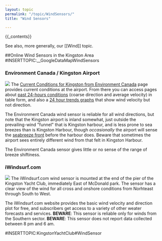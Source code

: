 ```yaml
---
layout: topic
permalink: "/topic/WindSensors/"
title: "Wind Sensors"

---
```


{{_contents}}

See also, more generally, our [[Wind]] topic.

##Online Wind Sensors in the Kingston Area
#INSERTTOPIC:__GoogleDataMapWindSensors
<h3>Environment Canada / Kingston Airport</h3>
<a href="http://weatheroffice.ec.gc.ca/city/pages/on-69_metric_e.html"><img class="floatleft" border="0" src="http://k7waterfront.org/Images/AirportGraph.jpg"></a>
The <a href="http://weatheroffice.ec.gc.ca/city/pages/on-69_metric_e.html">Current Conditions for Kingston from Environment Canada</a> page provides current conditions at the airport.  From there you can access pages about <a href="http://weatheroffice.ec.gc.ca/trends_table/pages/ygk_metric_e.html">past 24-hours conditions</a> (coarse direction and average velocity) in table form, and also a <a href="http://weatheroffice.ec.gc.ca/forecast/trends_graph_e.html?ygk&unit=m">24 hour trends graphs</a> that show wind velocity but not direction.
<p>The Environment Canada wind sensor is reliable for all wind directions, but note that the Kingston airport is inland somewhat, just outside the prevailing-wind "funnel" that is Kingston harbour, and is less prone to sea breezes than is Kingston Harbour, though <i>occasionally</i> the airport will sense the <a href="http://marine.rutgers.edu/cool/seabreeze/tutorial.html">seabreeze front</a> before the harbour does.  Beware that sometimes the airport sees entirely different wind from that felt in Kingston Harbour.
<p>The Environment Canada sensor gives little or no sense of the range of breeze shiftiness.

<h3>iWindsurf.com</h3>
<a href="http://www.iwindsurf.com/windandwhere.iws?siteID=121"><img class="floatleft" src="http://k7waterfront.org/Images/iWindsurfGraph.jpg"></a>
The iWindsurf.com wind sensor is mounted at the end of the pier of the Kingston Yacht Club, immediately East of McDonald park. The sensor has a clear view of the wind for all cross and onshore conditions from Norhteast through South to West.

The iWindsurf.com website provides the basic wind velocity and direction plot for free, and subscribers get access to a variety of other weater forecasts and services.
<b>BEWARE</b>: This sensor is reliable only for winds from the Southern sector.
<b>BEWARE</b>: This sensor does not report data collected between 8 pm and 6 am.

#INSERTTOPIC:KingstonYachtClub#WindSensor

